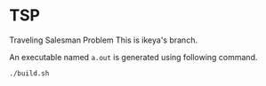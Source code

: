 # TSP
Traveling Salesman Problem
This is ikeya's branch.

An executable named `a.out` is generated using following command.

```
./build.sh
```
